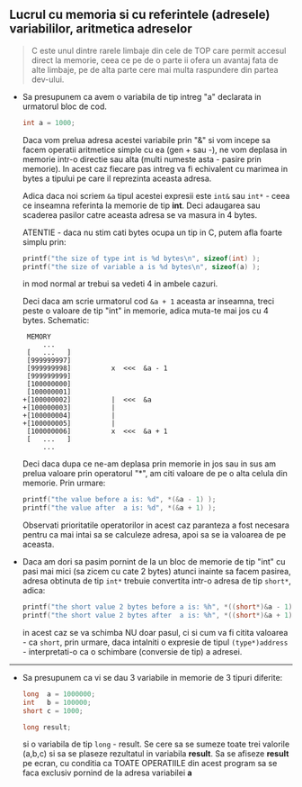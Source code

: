## Lucrul cu memoria si cu referintele (adresele) variabililor, aritmetica adreselor

> C este unul dintre rarele limbaje din cele de TOP care permit accesul direct la memorie, ceea ce pe de o parte ii ofera un avantaj fata de alte limbaje, pe de alta parte cere mai multa raspundere din partea dev-ului.


* Sa presupunem ca avem o variabila de tip intreg "a" declarata in urmatorul bloc de cod. 
  ```c
  int a = 1000;
  ``` 
  Daca vom prelua adresa acestei variabile prin "&" si vom incepe sa facem operatii aritmetice simple cu ea (gen + sau -), ne vom deplasa in memorie intr-o directie sau alta (multi numeste asta - pasire prin memorie). In acest caz fiecare pas intreg va fi echivalent cu marimea in bytes a tipului pe care il reprezinta aceasta adresa.

  Adica daca noi scriem ```&a``` tipul acestei expresii este ```int&``` sau ```int*``` - ceea ce inseamna referinta la memorie de tip **int**. Deci adaugarea sau scaderea pasilor catre aceasta adresa se va masura in 4 bytes. 

  ATENTIE - daca nu stim cati bytes ocupa un tip in C, putem afla foarte simplu prin:
  ```c
  printf("the size of type int is %d bytes\n", sizeof(int) );
  printf("the size of variable a is %d bytes\n", sizeof(a) );
  ```
  in mod normal ar trebui sa vedeti 4 in ambele cazuri.

  Deci daca am scrie urmatorul cod ```&a + 1``` aceasta ar inseamna, treci peste o valoare de tip "int" in memorie, adica muta-te mai jos cu 4 bytes. Schematic:

  ```
   MEMORY
       ...
   [   ...   ]
   [999999997]
   [999999998]          x  <<<  &a - 1
   [999999999]
   [100000000]
   [100000001]
  +[100000002]          |  <<<  &a 
  +[100000003]          |   
  +[100000004]          |   
  +[100000005]          |  
   [100000006]          x  <<<  &a + 1
   [   ...   ]
       ...
  ```
  Deci daca dupa ce ne-am deplasa prin memorie in jos sau in sus am prelua valoare prin operatorul "*", am citi valoare de pe o alta celula din memorie. Prin urmare:
  ```c
  printf("the value before a is: %d", *(&a - 1) );
  printf("the value after  a is: %d", *(&a + 1) );
  ``` 
  Observati prioritatile operatorilor in acest caz paranteza a fost necesara pentru ca mai intai sa se calculeze adresa, apoi sa se ia valoarea de pe aceasta.

* Daca am dori sa pasim pornint de la un bloc de memorie de tip "int" cu pasi mai mici (sa zicem cu cate 2 bytes) atunci inainte sa facem pasirea, adresa obtinuta de tip ```int*``` trebuie convertita intr-o adresa de tip ```short*```, adica:
   ```c
   printf("the short value 2 bytes before a is: %h", *((short*)&a - 1) );
   printf("the short value 2 bytes after  a is: %h", *((short*)&a + 1) );
   ```   
   in acest caz se va schimba NU doar pasul, ci si cum va fi citita valoarea - ca ```short```,
   prin urmare, daca intalniti o expresie de tipul ```(type*)address``` - interpretati-o ca o schimbare (conversie de tip) a adresei.

---

* Sa presupunem ca vi se dau 3 variabile in memorie de 3 tipuri diferite:
  ```c
  long  a = 1000000;
  int   b = 100000;
  short c = 1000;

  long result;
  ``` 
  si o variabila de tip ```long``` - result. Se cere sa se sumeze toate trei valorile (a,b,c) si sa se plaseze rezultatul in variabila **result**. Sa se afiseze **result** pe ecran, cu conditia ca TOATE OPERATIILE din acest program sa se faca exclusiv pornind de la adresa variabilei **a**